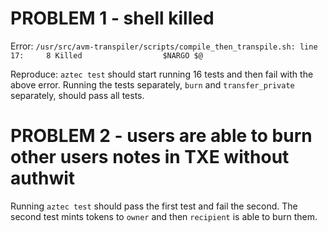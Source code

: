 # PROBLEM 1 - shell killed

Error: `/usr/src/avm-transpiler/scripts/compile_then_transpile.sh: line 17:     8 Killed                  $NARGO $@ `

Reproduce: `aztec test` should start running 16 tests and then fail with the above error. Running the tests separately, `burn` and `transfer_private` separately, should pass all tests.

# PROBLEM 2 - users are able to burn other users notes in TXE without authwit

Running `aztec test` should pass the first test and fail the second. The second test mints tokens to `owner` and then `recipient` is able to burn them. 
